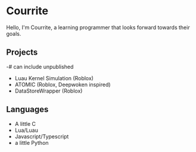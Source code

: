 # Courrite
Hello, I'm Courrite, a learning programmer that looks forward towards their goals.
## Projects
-# can include unpublished
- Luau Kernel Simulation (Roblox)
- ATOMIC (Roblox, Deepwoken inspired)
- DataStoreWrapper (Roblox)

## Languages
- A little C
- Lua/Luau
- Javascript/Typescript
- a little Python
